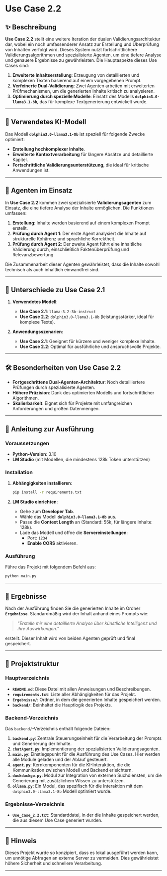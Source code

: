 # **Use Case 2.2**



## ✨ **Beschreibung**

**Use Case 2.2** stellt eine weitere Iteration der dualen Validierungsarchitektur dar, wobei ein noch umfassenderer Ansatz zur Erstellung und Überprüfung von Inhalten verfolgt wird. Dieses System nutzt fortschrittlichere Validierungsalgorithmen und spezialisierte Agenten, um eine tiefere Analyse und genauere Ergebnisse zu gewährleisten. Die Hauptaspekte dieses Use Cases sind:

1. **Erweiterte Inhaltserstellung**: Erzeugung von detaillierten und komplexen Texten basierend auf einem vorgegebenen Prompt.
2. **Verfeinerte Dual-Validierung**: Zwei Agenten arbeiten mit erweiterten Prüfmechanismen, um die generierten Inhalte kritisch zu analysieren.
3. **Optimierung durch spezielle Modelle**: Einsatz des Modells **`dolphin3.0-llama3.1-8b`**, das für komplexe Textgenerierung entwickelt wurde.

---

## 🧠 **Verwendetes KI-Modell**

Das Modell **`dolphin3.0-llama3.1-8b`** ist speziell für folgende Zwecke optimiert:

- **Erstellung hochkomplexer Inhalte**.
- **Erweiterte Kontextverarbeitung** für längere Absätze und detaillierte Kapitel.
- **Fortschrittliche Validierungsunterstützung**, die ideal für kritische Anwendungen ist.

---

## 🤖 **Agenten im Einsatz**

In **Use Case 2.2** kommen zwei spezialisierte **Validierungsagenten** zum Einsatz, die eine tiefere Analyse der Inhalte ermöglichen. Die Funktionen umfassen:

1. **Erstellung**: Inhalte werden basierend auf einem komplexen Prompt erstellt.
2. **Prüfung durch Agent 1**: Der erste Agent analysiert die Inhalte auf strukturelle Kohärenz und sprachliche Korrektheit.
3. **Prüfung durch Agent 2**: Der zweite Agent führt eine inhaltliche Validierung durch, einschließlich Faktenüberprüfung und Relevanzbewertung.

Die Zusammenarbeit dieser Agenten gewährleistet, dass die Inhalte sowohl technisch als auch inhaltlich einwandfrei sind.

---

## 🔄 **Unterschiede zu Use Case 2.1**

1. **Verwendetes Modell**:
   - **Use Case 2.1**: `llama-3.2-3b-instruct`
   - **Use Case 2.2**: `dolphin3.0-llama3.1-8b` (leistungsstärker, ideal für komplexe Texte).


  

2. **Anwendungsszenarien**:
   - **Use Case 2.1**: Geeignet für kürzere und weniger komplexe Inhalte.
   - **Use Case 2.2**: Optimal für ausführliche und anspruchsvolle Projekte.

---

## 🛠 **Besonderheiten von Use Case 2.2**

- **Fortgeschrittene Dual-Agenten-Architektur**: Noch detailliertere Prüfungen durch spezialisierte Agenten.
- **Höhere Präzision**: Dank des optimierten Modells und fortschrittlicher Algorithmen.
- **Skalierbarkeit**: Eignet sich für Projekte mit umfangreichen Anforderungen und großen Datenmengen.

---

## 🚀 **Anleitung zur Ausführung**

### **Voraussetzungen**

- **Python-Version**: 3.10
- **LM Studio** (mit Modellen, die mindestens 128k Token unterstützen)

### **Installation**

1. **Abhängigkeiten installieren**:

   ```bash
   pip install -r requirements.txt
   ```

2. **LM Studio einrichten**:
   - Gehe zum **Developer Tab**.
   - Wähle das Modell **`dolphin3.0-llama3.1-8b`** aus.
   - Passe die **Context Length** an (Standard: 55k, für längere Inhalte: 128k).
   - Lade das Modell und öffne die **Servereinstellungen**:
     - Port: `1234`
     - **Enable CORS** aktivieren.

### **Ausführung**

Führe das Projekt mit folgendem Befehl aus:

```bash
python main.py
```

---

## 🌟 **Ergebnisse**

Nach der Ausführung finden Sie die generierten Inhalte im Ordner **`Ergebnisse`**. Standardmäßig wird der Inhalt anhand eines Prompts wie:

> *"Erstelle mir eine detaillierte Analyse über künstliche Intelligenz und ihre Auswirkungen."*

erstellt. Dieser Inhalt wird von beiden Agenten geprüft und final gespeichert.

---

## 📂 **Projektstruktur**

### **Hauptverzeichnis**

- **`README.md`**: Diese Datei mit allen Anweisungen und Beschreibungen.
- **`requirements.txt`**: Liste aller Abhängigkeiten für das Projekt.
- **`Ergebnisse/`**: Ordner, in dem die generierten Inhalte gespeichert werden.
- **`backend/`**: Beinhaltet die Hauptlogik des Projekts.

### **Backend-Verzeichnis**

Das `backend/`-Verzeichnis enthält folgende Dateien:

1. **`backend.py`**: Zentrale Steuerungseinheit für die Verarbeitung der Prompts und Generierung der Inhalte.
2. **`chatAgent.py`**: Implementierung der spezialisierten Validierungsagenten.
3. **`main.py`**: Einstiegspunkt für die Ausführung des Use Cases. Hier werden alle Module geladen und der Ablauf gesteuert.
4. **`agent.py`**: Kernkomponenten für die KI-Interaktion, die die Kommunikation zwischen Modell und Backend erleichtern.
5. **`duckduckgo.py`**: Modul zur Integration von externen Suchdiensten, um die Generierung mit zusätzlichem Wissen zu unterstützen.
6. **`ollama.py`**: Ein Modul, das spezifisch für die Interaktion mit dem `dolphin3.0-llama3.1-8b` Modell optimiert wurde.

### **Ergebnisse-Verzeichnis**

- **`Use_Case_2.2.txt`**: Standarddatei, in der die Inhalte gespeichert werden, die aus diesem Use Case generiert wurden.

---

## 📝 **Hinweis**

Dieses Projekt wurde so konzipiert, dass es lokal ausgeführt werden kann, um unnötige Abfragen an externe Server zu vermeiden. Dies gewährleistet höhere Sicherheit und schnellere Verarbeitung.

---